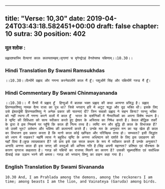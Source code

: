 
---
title: "Verse: 10,30"
date: 2019-04-24T03:43:18.582451+00:00
draft: false
chapter: 10
sutra: 30
position: 402
---
### मूल श्लोक :
```
प्रह्लादश्चास्मि दैत्यानां कालः कलयतामहम्।मृगाणां च मृगेन्द्रोऽहं वैनतेयश्च पक्षिणाम्।।10.30।।

```

### Hindi Translation By Swami Ramsukhdas
```
।।10.30।।दैत्योंमें प्रह्लाद और गणना करनेवालोंमें काल मैं हूँ। पशुओंमें सिंह और पक्षियोंमें गरुड मैं हूँ।

```

### Hindi Commentary By Swami Chinmayananda
```
।।10.30।। मैं दैत्यों में प्रह्लाद हूँ  हिन्दुओं में बालक भक्त प्रह्लाद की कथा अत्यन्त प्रसिद्ध है। प्रह्लाद हिरण्यकश्यिपु नामक दैत्य राजा का पुत्र था? जिसे भगवान् हरि में अटूट श्रद्धा और दृढ़ भक्ति थी। इसके लिए उसे ईश्वरद्वेषी हिरण्यकश्यिपु ने अनेक प्रकार की यातनाएं दीं? जिन सबको प्रह्लाद ने सहन किया? परन्तु भक्ति को नहीं त्यागा।मैं गणना करने वालों में काल हूँ  भारत के दार्शनिकों में नैय्यायिकों का अपना विशेष स्थान है। वे सृष्टि की विविधता को सत्य स्वीकार करते हुए ईश्वर के अस्तित्व का निषेध करते हैं। केवल बौद्धिक तर्कों के द्वारा वे इस निष्कर्ष पर पहुँचे कि काल ही नित्य तत्त्व है। व्यष्टि मन और बुद्धि ही काल के विभाजक हैं? जो उसमें भूत? वर्तमान और भविष्य की कल्पनायें करते हैं। उनके मत के अनुसार मन का यह खेल ही काल का विभाजन इस प्रकार करता है कि मानो काल कोई खण्डित और परिच्छिन्न तत्त्व हो। सम्भवत? इसी सिद्धांत को ध्यान में रखकर? महर्षि व्यास ने बहुविध सृष्टि के अनन्त अधिष्ठान को दर्शाते के लिए इस उदाहरण को यहाँ दिया है।कुछ व्याख्याकार हैं? जो प्राय इसे एक सरल कथन के रूप में स्वीकार करते हैं उनके अनुसार? अनादि अनन्त काल ही इस जगत् की वस्तुओं की अन्तिम गति है।सिंह अपनी महानता? प्रतिष्ठा एवं पौरुषता के कारण मृगराज कहलाता है। गरुड़ को पक्षियों का राजपद मिलने का कारण है? उसकी सूक्ष्मदर्शिता एवं सर्वाधिक ऊँचाई तक उड़ान भरने की क्षमता। गरुड़ को भगवान् विष्णु का वाहन कहा गया है।

```

### English Translation By Swami  Sivananda
```
10.30 And, I am Prahlada among the demons, among the reckoners I am time; among beasts I am the lion, and Vainateya (Garuda) among birds.

```

